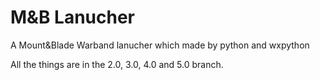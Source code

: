 # M&B Lanucher
A Mount&amp;Blade Warband lanucher which made by python and wxpython

All the things are in the 2.0, 3.0, 4.0 and 5.0 branch.
